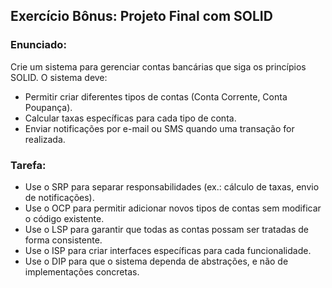 ## Exercício Bônus: Projeto Final com SOLID

### Enunciado:
Crie um sistema para gerenciar contas bancárias que siga os princípios SOLID. O sistema deve:
- Permitir criar diferentes tipos de contas (Conta Corrente, Conta Poupança).
- Calcular taxas específicas para cada tipo de conta.
- Enviar notificações por e-mail ou SMS quando uma transação for realizada.

### Tarefa:
- Use o SRP para separar responsabilidades (ex.: cálculo de taxas, envio de notificações).
- Use o OCP para permitir adicionar novos tipos de contas sem modificar o código existente.
- Use o LSP para garantir que todas as contas possam ser tratadas de forma consistente.
- Use o ISP para criar interfaces específicas para cada funcionalidade.
- Use o DIP para que o sistema dependa de abstrações, e não de implementações concretas.
